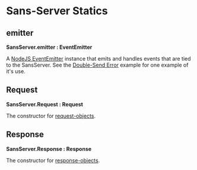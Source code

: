 # Sans-Server Statics

## emitter

**SansServer.emitter : EventEmitter**

A [NodeJS EventEmitter](https://nodejs.org/api/events.html) instance that emits and handles events that are tied to the SansServer. See the [Double-Send Error](https://github.com/byu-oit-appdev/sans-server/docs/middleware.md#double-send-error) example for one example of it's use.

## Request

**SansServer.Request : Request**

The constructor for [request-objects](https://github.com/byu-oit-appdev/sans-server/docs/request-object.md).

## Response

**SansServer.Response : Response**

The constructor for [response-objects](https://github.com/byu-oit-appdev/sans-server/docs/response-object.md).